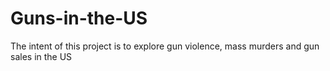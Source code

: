 # Guns-in-the-US
The intent of this project is to explore gun violence, mass murders and gun sales in the US
